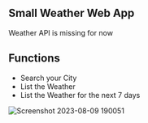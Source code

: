 ## Small Weather Web App

Weather API is missing for now

## Functions

- Search your City
- List the Weather
- List the Weather for the next 7 days

![Screenshot 2023-08-09 190051](https://github.com/lucabmn/weatherly/assets/65792217/62eb3706-3527-4758-a514-aef341b9e89d)
